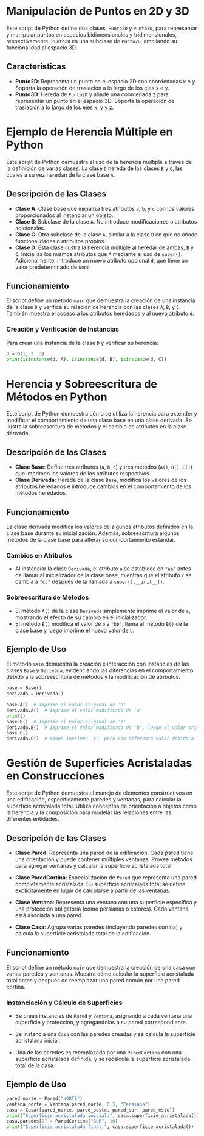 # Manipulación de Puntos en 2D y 3D

Este script de Python define dos clases, `Punto2D` y `Punto3D`, para representar y manipular puntos en espacios bidimensionales y tridimensionales, respectivamente. `Punto3D` es una subclase de `Punto2D`, ampliando su funcionalidad al espacio 3D.

## Características

- **Punto2D**: Representa un punto en el espacio 2D con coordenadas x e y. Soporta la operación de traslación a lo largo de los ejes x e y.
- **Punto3D**: Hereda de `Punto2D` y añade una coordenada z para representar un punto en el espacio 3D. Soporta la operación de traslación a lo largo de los ejes x, y y z.


# Ejemplo de Herencia Múltiple en Python

Este script de Python demuestra el uso de la herencia múltiple a través de la definición de varias clases. La clase `D` hereda de las clases `B` y `C`, las cuales a su vez heredan de la clase base `A`.

## Descripción de las Clases

- **Clase A**: Clase base que inicializa tres atributos `a`, `b`, y `c` con los valores proporcionados al instanciar un objeto.
- **Clase B**: Subclase de la clase `A`. No introduce modificaciones o atributos adicionales.
- **Clase C**: Otra subclase de la clase `A`, similar a la clase `B` en que no añade funcionalidades o atributos propios.
- **Clase D**: Esta clase ilustra la herencia múltiple al heredar de ambas, `B` y `C`. Inicializa los mismos atributos que `A` mediante el uso de `super()`. Adicionalmente, introduce un nuevo atributo opcional `d`, que tiene un valor predeterminado de `None`.

## Funcionamiento

El script define un método `main` que demuestra la creación de una instancia de la clase `D` y verifica su relación de herencia con las clases `A`, `B`, y `C`. También muestra el acceso a los atributos heredados y al nuevo atributo `d`.

### Creación y Verificación de Instancias

Para crear una instancia de la clase `D` y verificar su herencia:

```python
d = D(1, 2, 3)
print(isinstance(d, A), isinstance(d, B), isinstance(d, C))
```

# Herencia y Sobreescritura de Métodos en Python

Este script de Python demuestra cómo se utiliza la herencia para extender y modificar el comportamiento de una clase base en una clase derivada. Se ilustra la sobreescritura de métodos y el cambio de atributos en la clase derivada.

## Descripción de las Clases

- **Clase Base**: Define tres atributos (`a`, `b`, `c`) y tres métodos (`A()`, `B()`, `C()`) que imprimen los valores de los atributos respectivos.
- **Clase Derivada**: Hereda de la clase `Base`, modifica los valores de los atributos heredados e introduce cambios en el comportamiento de los métodos heredados.

## Funcionamiento

La clase derivada modifica los valores de algunos atributos definidos en la clase base durante su inicialización. Además, sobreescritura algunos métodos de la clase base para alterar su comportamiento estándar.

### Cambios en Atributos

- Al instanciar la clase `Derivada`, el atributo `a` se establece en `"aa"` antes de llamar al inicializador de la clase base, mientras que el atributo `c` se cambia a `"cc"` después de la llamada a `super().__init__()`.

### Sobreescritura de Métodos

- El método `A()` de la clase `Derivada` simplemente imprime el valor de `a`, mostrando el efecto de su cambio en el inicializador.
- El método `B()` modifica el valor de `b` a `"bb"`, llama al método `B()` de la clase base y luego imprime el nuevo valor de `b`.

## Ejemplo de Uso

El método `main` demuestra la creación e interacción con instancias de las clases `Base` y `Derivada`, evidenciando las diferencias en el comportamiento debido a la sobreescritura de métodos y la modificación de atributos.

```python
base = Base() 
derivada = Derivada() 

base.A()  # Imprime el valor original de 'a'
derivada.A()  # Imprime el valor modificado de 'a'
print() 
base.B()  # Imprime el valor original de 'b'
derivada.B()  # Imprime el valor modificado de 'b', luego el valor original, y nuevamente el modificado
base.C()
derivada.C()  # Ambos imprimen 'c', pero con diferente valor debido a la modificación en la clase Derivada
```

# Gestión de Superficies Acristaladas en Construcciones

Este script de Python demuestra el manejo de elementos constructivos en una edificación, específicamente paredes y ventanas, para calcular la superficie acristalada total. Utiliza conceptos de orientación a objetos como la herencia y la composición para modelar las relaciones entre las diferentes entidades.

## Descripción de las Clases

- **Clase Pared**: Representa una pared de la edificación. Cada pared tiene una orientación y puede contener múltiples ventanas. Provee métodos para agregar ventanas y calcular la superficie acristalada total.

- **Clase ParedCortina**: Especialización de `Pared` que representa una pared completamente acristalada. Su superficie acristalada total se define explícitamente en lugar de calcularse a partir de las ventanas.

- **Clase Ventana**: Representa una ventana con una superficie específica y una protección obligatoria (como persianas o estores). Cada ventana está asociada a una pared.

- **Clase Casa**: Agrupa varias paredes (incluyendo paredes cortina) y calcula la superficie acristalada total de la edificación.

## Funcionamiento

El script define un método `main` que demuestra la creación de una casa con varias paredes y ventanas. Muestra cómo calcular la superficie acristalada total antes y después de reemplazar una pared común por una pared cortina.

### Instanciación y Cálculo de Superficies

- Se crean instancias de `Pared` y `Ventana`, asignando a cada ventana una superficie y protección, y agregándolas a su pared correspondiente.

- Se instancia una `Casa` con las paredes creadas y se calcula la superficie acristalada inicial.

- Una de las paredes es reemplazada por una `ParedCortina` con una superficie acristalada definida, y se recalcula la superficie acristalada total de la casa.

## Ejemplo de Uso

```python
pared_norte = Pared("NORTE")
ventana_norte = Ventana(pared_norte, 0.5, "Persiana")
casa = Casa([pared_norte, pared_oeste, pared_sur, pared_este])
print("Superficie acristalada inicial:", casa.superficie_acristalada())
casa.paredes[2] = ParedCortina("SUR", 10)
print("Superficie acristalada final:", casa.superficie_acristalada())


